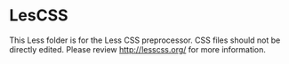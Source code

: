 LesCSS
=================

This Less folder is for the Less CSS preprocessor. CSS files should not be directly edited. Please review http://lesscss.org/ for more information.